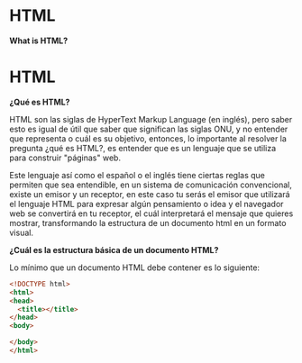 # HTML

**What is HTML?**

# HTML

**¿Qué es HTML?**

HTML son las siglas de HyperText Markup Language (en inglés), pero saber esto es igual de útil que saber que significan las siglas ONU, y no entender que representa o cuál es su objetivo, entonces, lo importante al resolver la pregunta ¿qué es HTML?, es entender que es un lenguaje que se utiliza para construir "páginas" web.

Este lenguaje así como el español o el inglés tiene ciertas reglas que permiten que sea entendible, en un sistema de comunicación convencional, existe un emisor y un receptor, en este caso tu serás el emisor que utilizará el lenguaje HTML para expresar algún pensamiento o idea y el navegador web se convertirá en tu receptor, el cuál interpretará el mensaje que quieres mostrar, transformando la estructura de un documento html en un formato visual.

**¿Cuál es la estructura básica de un documento HTML?**

Lo mínimo que un documento HTML debe contener es lo siguiente:

```html
<!DOCTYPE html>
<html>
<head>
  <title></title>
</head>
<body>

</body>
</html>
```
